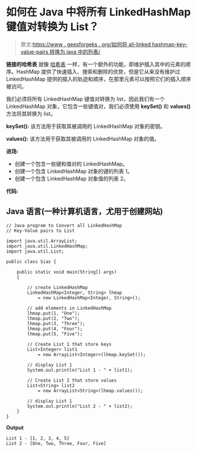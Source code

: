 # 如何在 Java 中将所有 LinkedHashMap 键值对转换为 List？

> 原文:[https://www . geesforgeks . org/如何将 all-linked hashmap-key-value-pairs 转换为 java 中的列表/](https://www.geeksforgeeks.org/how-to-convert-all-linkedhashmap-key-value-pairs-to-list-in-java/)

**链接的哈希表** 就像 [哈希表](https://www.geeksforgeeks.org/java-util-hashmap-in-java/) 一样，有一个额外的功能，即维护插入其中的元素的顺序。HashMap 提供了快速插入、搜索和删除的优势，但是它从来没有维护过 LinkedHashMap 提供的插入的轨迹和顺序，在那里元素可以按照它们的插入顺序被访问。

我们必须将所有 LinkedHashMap 键值对转换为 list，因此我们有一个 LinkedHashMap 对象，它包含一些键值对，我们必须使用 **keySet()** 和 **values()** 方法将其转换为 list。

**keySet():** 该方法用于获取其被调用的 LinkedHashMap 对象的密钥。

**values():** 该方法用于获取其被调用的 LinkedHashMap 对象的值。

**进场:**

*   创建一个包含一些键和值对的 LinkedHashMap。
*   创建一个包含 LinkedHashMap 对象的键的列表 1。
*   创建一个包含 LinkedHashMap 对象值的列表 2。

**代码:**

## Java 语言(一种计算机语言，尤用于创建网站)

```
// Java program to Convert all LinkedHashMap
// Key-Value pairs to List

import java.util.ArrayList;
import java.util.LinkedHashMap;
import java.util.List;

public class Sias {

    public static void main(String[] args)
    {

        // create LinkedHashMap
        LinkedHashMap<Integer, String> lhmap
            = new LinkedHashMap<Integer, String>();

        // add elements in LinkedHashMap
        lhmap.put(1, "One");
        lhmap.put(2, "Two");
        lhmap.put(3, "Three");
        lhmap.put(4, "Four");
        lhmap.put(5, "Five");

        // Create List 1 that store keys
        List<Integer> list1
            = new ArrayList<Integer>(lhmap.keySet());

        // display List 1
        System.out.println("List 1 - " + list1);

        // Create List 2 that store values
        List<String> list2
            = new ArrayList<String>(lhmap.values());

        // display List 1
        System.out.println("List 2 - " + list2);
    }
}
```

**Output**

```
List 1 - [1, 2, 3, 4, 5]
List 2 - [One, Two, Three, Four, Five]
```